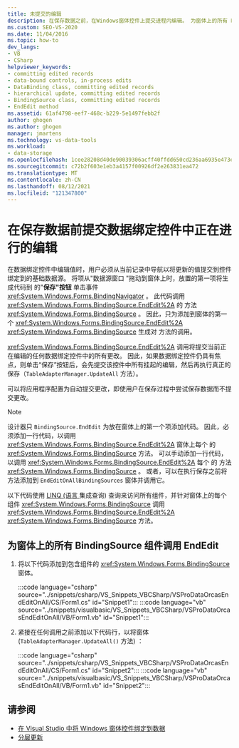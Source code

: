 ```yaml
---
title: 未提交的编辑
description: 在保存数据之前，在Windows窗体控件上提交进程内编辑。 为窗体上的所有 BindingSource 组件调用 EndEdit。
ms.custom: SEO-VS-2020
ms.date: 11/04/2016
ms.topic: how-to
dev_langs:
- VB
- CSharp
helpviewer_keywords:
- committing edited records
- data-bound controls, in-process edits
- DataBinding class, committing edited records
- hierarchical update, committing edited records
- BindingSource class, committing edited records
- EndEdit method
ms.assetid: 61af4798-eef7-468c-b229-5e1497febb2f
author: ghogen
ms.author: ghogen
manager: jmartens
ms.technology: vs-data-tools
ms.workload:
- data-storage
ms.openlocfilehash: 1cee28208d40de90039306acff40ffdd650cd236aa6935e473e8389efa232302
ms.sourcegitcommit: c72b2f603e1eb3a4157f00926df2e263831ea472
ms.translationtype: MT
ms.contentlocale: zh-CN
ms.lasthandoff: 08/12/2021
ms.locfileid: "121347800"
---
```

# <a name="commit-in-process-edits-on-data-bound-controls-before-saving-data"></a>在保存数据前提交数据绑定控件中正在进行的编辑

在数据绑定控件中编辑值时，用户必须从当前记录中导航以将更新的值提交到控件绑定到的基础数据源。 将项从"数据源窗口 [](add-new-data-sources.md)"拖动到窗体上时，放置的第一项将生成代码到 的"**保存"按钮** 单击事件 <xref:System.Windows.Forms.BindingNavigator> 。 此代码调用 <xref:System.Windows.Forms.BindingSource.EndEdit%2A> 的 方法 <xref:System.Windows.Forms.BindingSource> 。 因此，只为添加到窗体的第一个 <xref:System.Windows.Forms.BindingSource.EndEdit%2A> <xref:System.Windows.Forms.BindingSource> 生成对 方法的调用。

<xref:System.Windows.Forms.BindingSource.EndEdit%2A> 调用将提交当前正在编辑的任何数据绑定控件中的所有更改。 因此，如果数据绑定控件仍具有焦点，则单击“保存”按钮后，会先提交该控件中所有挂起的编辑，然后再执行真正的保存（`TableAdapterManager.UpdateAll` 方法）。

可以将应用程序配置为自动提交更改，即使用户在保存过程中尝试保存数据而不提交更改。

> [!NOTE]
> 设计器只 `BindingSource.EndEdit` 为放在窗体上的第一个项添加代码。 因此，必须添加一行代码，以调用 <xref:System.Windows.Forms.BindingSource.EndEdit%2A> 窗体上每个 的 <xref:System.Windows.Forms.BindingSource> 方法。 可以手动添加一行代码，以调用 <xref:System.Windows.Forms.BindingSource.EndEdit%2A> 每个 的 方法 <xref:System.Windows.Forms.BindingSource> 。 或者，可以在执行保存之前将 方法添加到 `EndEditOnAllBindingSources` 窗体并调用它。

以下代码使用 [LINQ (语言 ](/dotnet/csharp/linq/) 集成查询) 查询来访问所有组件，并针对窗体上的每个组件 <xref:System.Windows.Forms.BindingSource> 调用 <xref:System.Windows.Forms.BindingSource.EndEdit%2A> <xref:System.Windows.Forms.BindingSource> 方法。

## <a name="to-call-endedit-for-all-bindingsource-components-on-a-form"></a>为窗体上的所有 BindingSource 组件调用 EndEdit

1. 将以下代码添加到包含组件的 <xref:System.Windows.Forms.BindingSource> 窗体。

     :::code language="csharp" source="../snippets/csharp/VS_Snippets_VBCSharp/VSProDataOrcasEndEditOnAll/CS/Form1.cs" id="Snippet1":::
     :::code language="vb" source="../snippets/visualbasic/VS_Snippets_VBCSharp/VSProDataOrcasEndEditOnAll/VB/Form1.vb" id="Snippet1":::

2. 紧接在任何调用之前添加以下代码行，以将窗体 (`TableAdapterManager.UpdateAll()` 方法) ：

     :::code language="csharp" source="../snippets/csharp/VS_Snippets_VBCSharp/VSProDataOrcasEndEditOnAll/CS/Form1.cs" id="Snippet2":::
     :::code language="vb" source="../snippets/visualbasic/VS_Snippets_VBCSharp/VSProDataOrcasEndEditOnAll/VB/Form1.vb" id="Snippet2":::

## <a name="see-also"></a>请参阅

- [在 Visual Studio 中将 Windows 窗体控件绑定到数据](../data-tools/bind-windows-forms-controls-to-data-in-visual-studio.md)
- [分层更新](../data-tools/hierarchical-update.md)
